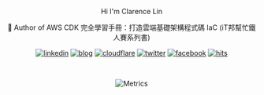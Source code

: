 <div align="center"> 

 Hi I'm Clarence Lin

 📖 Author of AWS CDK 完全學習手冊：打造雲端基礎架構程式碼 IaC (iT邦幫忙鐵人賽系列書) 
 
[linkedin]: https://img.shields.io/badge/LinkedIn-0077B5?style=for-the-badge&logo=linkedin&logoColor=white
[blog]: https://img.shields.io/badge/Wordpress-21759B?style=for-the-badge&logo=wordpress&logoColor=white
[cloudflare]: https://img.shields.io/badge/Cloudflare-F38020?style=for-the-badge&logo=Cloudflare&logoColor=white
[twitter]: https://img.shields.io/badge/Twitter-1DA1F2?style=for-the-badge&logo=twitter&logoColor=white
[facebook]: https://img.shields.io/badge/Facebook-1877F2?style=for-the-badge&logo=facebook&logoColor=white
[hits]: https://hits.seeyoufarm.com/api/count/incr/badge.svg?url=https%3A%2F%2Fgithub.com%2Fclarencetw1212%2Fhit-counter
  
[![linkedin]](https://www.linkedin.com/in/clarencetw/)
[![blog]](https://blog.clarence.tw/)
[![cloudflare]](https://blog.clarence.tw/)
[![twitter]](https://twitter.com/Clarence_Lin/)
[![facebook]](https://www.facebook.com/ClarenceTaiwan/)
[![hits]](https://github.com/clarencetw)

</br>
  
![Metrics](https://metrics.lecoq.io/clarencetw?template=classic&achievements=1&notable=1&languages=1&base.indepth=false&base.hireable=false&languages.ignored=html%2C%20css%2C&languages.limit=8&languages.threshold=0%25&languages.other=false&languages.colors=github&languages.sections=most-used&languages.indepth=false&languages.analysis.timeout=15&languages.categories=markup%2C%20programming&languages.recent.categories=markup%2C%20programming&languages.recent.load=300&languages.recent.days=14&achievements.threshold=C&achievements.secrets=true&achievements.display=compact&achievements.limit=0&notable.from=organization&notable.repositories=false&notable.indepth=false&notable.types=commit&config.timezone=Asia%2FTaipei&config.display=large)

</div>